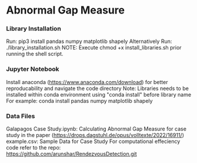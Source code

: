# Abnormal Gap Measure

### Library Installation
Run: pip3 install pandas numpy matplotlib shapely
Alternatively Run: ./library_installation.sh
NOTE: Execute chmod +x install_libraries.sh prior running the shell script.

### Jupyter Notebook
Install anaconda (https://www.anaconda.com/download) for better reproducability and navigate the code directory
Note: Libraries needs to be installed within conda environment using "conda install" before library name
For example: conda install pandas numpy matplotlib shapely

### Data Files
Galapagos Case Study.ipynb: Calculating Abnormal Gap Measure for case study in the paper (https://drops.dagstuhl.de/opus/volltexte/2022/16911/)
example.csv: Sample Data for Case Study
For computational effeciency code refer to the repo: https://github.com/arunshar/RendezvousDetection.git
